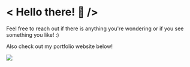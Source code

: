 # < Hello there! 👋 />

Feel free to reach out if there is anything you're wondering or if you see something you like! :)

Also check out my portfolio website below!

![](https://komarev.com/ghpvc/?username=SpookySnek&color=blueviolet&label=Visitors)

